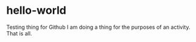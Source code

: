 # hello-world
Testing thing for Github
I am doing a thing for the purposes of an activity. That is all. 
